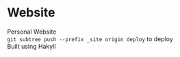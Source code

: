 # Website
Personal Website \
`git subtree push --prefix _site origin deploy` to deploy \
Built using Hakyll